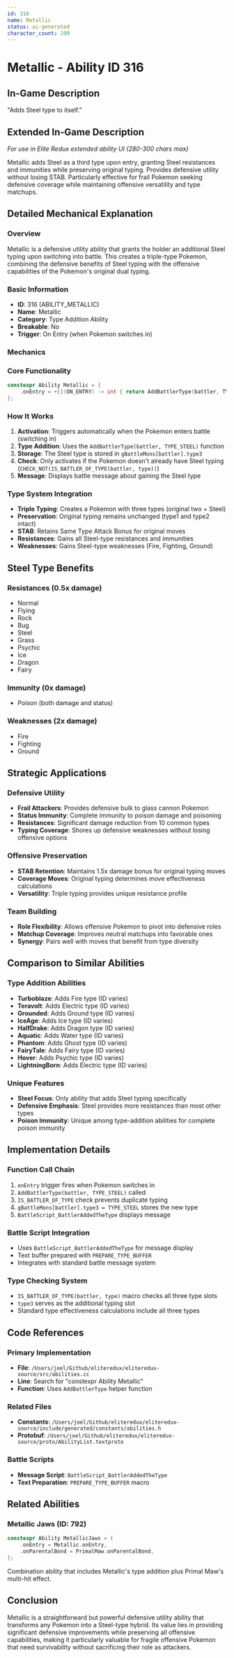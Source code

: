 ```yaml
---
id: 316
name: Metallic
status: ai-generated
character_count: 299
---
```


# Metallic - Ability ID 316

## In-Game Description
"Adds Steel type to itself."

## Extended In-Game Description
*For use in Elite Redux extended ability UI (280-300 chars max)*

Metallic adds Steel as a third type upon entry, granting Steel resistances and immunities while preserving original typing. Provides defensive utility without losing STAB. Particularly effective for frail Pokemon seeking defensive coverage while maintaining offensive versatility and type matchups.

## Detailed Mechanical Explanation

### Overview
Metallic is a defensive utility ability that grants the holder an additional Steel typing upon switching into battle. This creates a triple-type Pokemon, combining the defensive benefits of Steel typing with the offensive capabilities of the Pokemon's original dual typing.

### Basic Information
- **ID**: 316 (ABILITY_METALLIC)
- **Name**: Metallic
- **Category**: Type Addition Ability
- **Breakable**: No
- **Trigger**: On Entry (when Pokemon switches in)

### Mechanics

### Core Functionality
```cpp
constexpr Ability Metallic = {
    .onEntry = +[](ON_ENTRY) -> int { return AddBattlerType(battler, TYPE_STEEL); },
};
```

### How It Works
1. **Activation**: Triggers automatically when the Pokemon enters battle (switching in)
2. **Type Addition**: Uses the `AddBattlerType(battler, TYPE_STEEL)` function
3. **Storage**: The Steel type is stored in `gBattleMons[battler].type3`
4. **Check**: Only activates if the Pokemon doesn't already have Steel typing (`CHECK_NOT(IS_BATTLER_OF_TYPE(battler, type))`)
5. **Message**: Displays battle message about gaining the Steel type

### Type System Integration
- **Triple Typing**: Creates a Pokemon with three types (original two + Steel)
- **Preservation**: Original typing remains unchanged (type1 and type2 intact)
- **STAB**: Retains Same Type Attack Bonus for original moves
- **Resistances**: Gains all Steel-type resistances and immunities
- **Weaknesses**: Gains Steel-type weaknesses (Fire, Fighting, Ground)

## Steel Type Benefits

### Resistances (0.5x damage)
- Normal
- Flying  
- Rock
- Bug
- Steel
- Grass
- Psychic
- Ice
- Dragon
- Fairy

### Immunity (0x damage)
- Poison (both damage and status)

### Weaknesses (2x damage)
- Fire
- Fighting  
- Ground

## Strategic Applications

### Defensive Utility
- **Frail Attackers**: Provides defensive bulk to glass cannon Pokemon
- **Status Immunity**: Complete immunity to poison damage and poisoning
- **Resistances**: Significant damage reduction from 10 common types
- **Typing Coverage**: Shores up defensive weaknesses without losing offensive options

### Offensive Preservation  
- **STAB Retention**: Maintains 1.5x damage bonus for original typing moves
- **Coverage Moves**: Original typing determines move effectiveness calculations
- **Versatility**: Triple typing provides unique resistance profile

### Team Building
- **Role Flexibility**: Allows offensive Pokemon to pivot into defensive roles
- **Matchup Coverage**: Improves neutral matchups into favorable ones
- **Synergy**: Pairs well with moves that benefit from type diversity

## Comparison to Similar Abilities

### Type Addition Abilities
- **Turboblaze**: Adds Fire type (ID varies)
- **Teravolt**: Adds Electric type (ID varies)  
- **Grounded**: Adds Ground type (ID varies)
- **IceAge**: Adds Ice type (ID varies)
- **HalfDrake**: Adds Dragon type (ID varies)
- **Aquatic**: Adds Water type (ID varies) 
- **Phantom**: Adds Ghost type (ID varies)
- **FairyTale**: Adds Fairy type (ID varies)
- **Hover**: Adds Psychic type (ID varies)
- **LightningBorn**: Adds Electric type (ID varies)

### Unique Features
- **Steel Focus**: Only ability that adds Steel typing specifically
- **Defensive Emphasis**: Steel provides more resistances than most other types
- **Poison Immunity**: Unique among type-addition abilities for complete poison immunity

## Implementation Details

### Function Call Chain
1. `onEntry` trigger fires when Pokemon switches in
2. `AddBattlerType(battler, TYPE_STEEL)` called
3. `IS_BATTLER_OF_TYPE` check prevents duplicate typing
4. `gBattleMons[battler].type3 = TYPE_STEEL` stores the new type
5. `BattleScript_BattlerAddedTheType` displays message

### Battle Script Integration
- Uses `BattleScript_BattlerAddedTheType` for message display
- Text buffer prepared with `PREPARE_TYPE_BUFFER`
- Integrates with standard battle message system

### Type Checking System
- `IS_BATTLER_OF_TYPE(battler, type)` macro checks all three type slots
- `type3` serves as the additional typing slot
- Standard type effectiveness calculations include all three types

## Code References

### Primary Implementation
- **File**: `/Users/joel/Github/eliteredux/eliteredux-source/src/abilities.cc`
- **Line**: Search for "constexpr Ability Metallic"
- **Function**: Uses `AddBattlerType` helper function

### Related Files
- **Constants**: `/Users/joel/Github/eliteredux/eliteredux-source/include/generated/constants/abilities.h`
- **Protobuf**: `/Users/joel/Github/eliteredux/eliteredux-source/proto/AbilityList.textproto`

### Battle Scripts
- **Message Script**: `BattleScript_BattlerAddedTheType`
- **Text Preparation**: `PREPARE_TYPE_BUFFER` macro

## Related Abilities

### Metallic Jaws (ID: 792)
```cpp
constexpr Ability MetallicJaws = {
    .onEntry = Metallic.onEntry,
    .onParentalBond = PrimalMaw.onParentalBond,
};
```
Combination ability that includes Metallic's type addition plus Primal Maw's multi-hit effect.

## Conclusion
Metallic is a straightforward but powerful defensive utility ability that transforms any Pokemon into a Steel-type hybrid. Its value lies in providing significant defensive improvements while preserving all offensive capabilities, making it particularly valuable for fragile offensive Pokemon that need survivability without sacrificing their role as attackers.